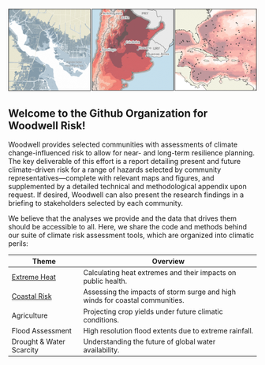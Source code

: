 <p align="center">
  <img src="https://github.com/WoodwellRisk/.github/blob/main/profile/git_banner.png" />
</p>

## Welcome to the Github Organization for Woodwell Risk!

Woodwell provides selected communities with assessments of climate change-influenced risk to allow for near- and long-term resilience planning. The key deliverable of this effort is a report detailing present and future climate-driven risk for a range of hazards selected by community representatives—complete with relevant maps and figures, and supplemented by a detailed technical and methodological appendix upon request. If desired, Woodwell can also present the research findings in a briefing to stakeholders selected by each community.

We believe that the analyses we provide and the data that drives them should be accessible to all. Here, we share the code and methods behind our suite of climate risk assessment tools, which are organized into climatic perils:

| Theme | Overview  |
|---|---|
|  [Extreme Heat](https://github.com/search?q=org%3AWoodwellRisk%20topic%3Aheat&type=repositories) | Calculating heat extremes and their impacts on public health. | 
|  [Coastal Risk](https://github.com/search?q=org%3AWoodwellRisk%20topic%3Acoastal&type=repositories) | Assessing the impacts of storm surge and high winds for coastal communities.  |
|  Agriculture | Projecting crop yields under future climatic conditions. | 
|  Flood Assessment | High resolution flood extents due to extreme rainfall. | 
|  Drought & Water Scarcity | Understanding the future of global water availability. | 
